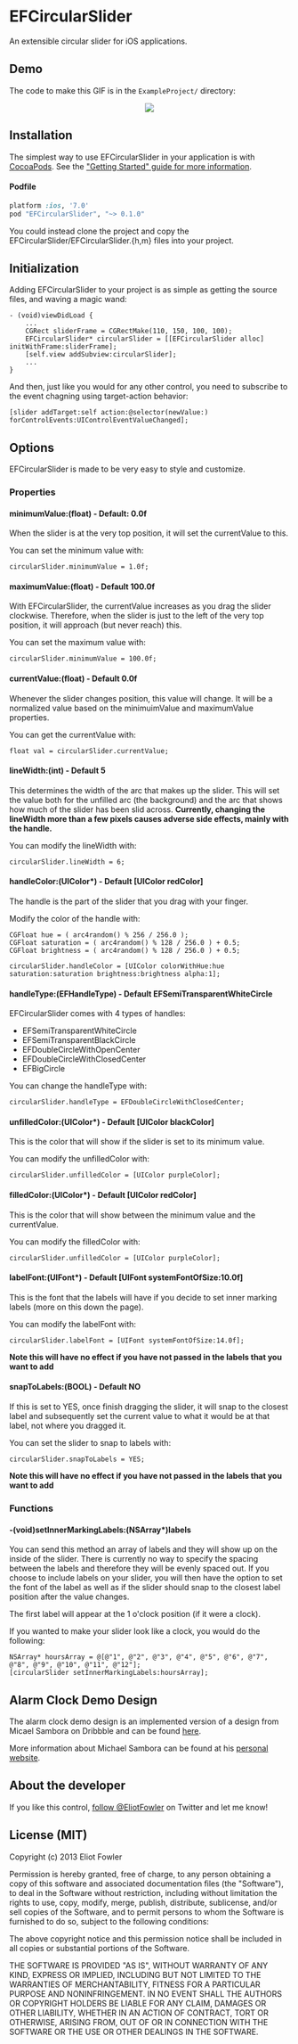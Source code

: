 EFCircularSlider
================

An extensible circular slider for iOS applications.

Demo
----

The code to make this GIF is in the `ExampleProject/` directory:

<p align="center">
  <img src="http://i.imgur.com/cnWYkVz.gif">
</p>

Installation
------------

The simplest way to use EFCircularSlider in your application is with [CocoaPods](http://cocoapods.org). See the ["Getting Started" guide for more information](http://guides.cocoapods.org/using/using-cocoapods.html).

#### Podfile

```ruby
platform :ios, '7.0'
pod "EFCircularSlider", "~> 0.1.0"
```

You could instead clone the project and copy the EFCircularSlider/EFCircularSlider.{h,m} files into your project.


Initialization
--------------

Adding EFCircularSlider to your project is as simple as getting the source files, and waving a magic wand:

``` objc
- (void)viewDidLoad {
	...
	CGRect sliderFrame = CGRectMake(110, 150, 100, 100);
    EFCircularSlider* circularSlider = [[EFCircularSlider alloc] initWithFrame:sliderFrame];
    [self.view addSubview:circularSlider];
    ...
}
```

And then, just like you would for any other control, you need to subscribe to the event chagning using target-action behavior:

```objc
[slider addTarget:self action:@selector(newValue:) forControlEvents:UIControlEventValueChanged];
```

Options
-------

EFCircularSlider is made to be very easy to style and customize.

### Properties

#### minimumValue:(float) - Default: 0.0f

When the slider is at the very top position, it will set the currentValue to this. 

You can set the minimum value with:

```objc
circularSlider.minimumValue = 1.0f;
```

#### maximumValue:(float) - Default 100.0f

With EFCircularSlider, the currentValue increases as you drag the slider clockwise. Therefore, when 
the slider is just to the left of the very top position, it will approach (but never reach) this. 

You can set the maximum value with:

```objc
circularSlider.minimumValue = 100.0f;
```

#### currentValue:(float) - Default 0.0f

Whenever the slider changes position, this value will change. It will be a normalized value based on the minimuimValue and maximumValue properties.

You can get the currentValue with:

```objc
float val = circularSlider.currentValue;
```

#### lineWidth:(int) - Default 5

This determines the width of the arc that makes up the slider. This will set the value both for the unfilled arc (the background) and the arc that shows how much of the slider has been slid across. **Currently, changing the lineWidth more than a few pixels causes adverse side effects, mainly with the handle.**

You can modify the lineWidth with:

```objc
circularSlider.lineWidth = 6;
```

#### handleColor:(UIColor*) - Default [UIColor redColor]

The handle is the part of the slider that you drag with your finger.

Modify the color of the handle with:

```objc
CGFloat hue = ( arc4random() % 256 / 256.0 );
CGFloat saturation = ( arc4random() % 128 / 256.0 ) + 0.5;
CGFloat brightness = ( arc4random() % 128 / 256.0 ) + 0.5;

circularSlider.handleColor = [UIColor colorWithHue:hue saturation:saturation brightness:brightness alpha:1];
```

#### handleType:(EFHandleType) - Default EFSemiTransparentWhiteCircle

EFCircularSlider comes with 4 types of handles:

- EFSemiTransparentWhiteCircle
- EFSemiTransparentBlackCircle
- EFDoubleCircleWithOpenCenter
- EFDoubleCircleWithClosedCenter
- EFBigCircle

You can change the handleType with:

```objc
circularSlider.handleType = EFDoubleCircleWithClosedCenter;
```

#### unfilledColor:(UIColor*) - Default [UIColor blackColor]

This is the color that will show if the slider is set to its minimum value.

You can modify the unfilledColor with:

```objc
circularSlider.unfilledColor = [UIColor purpleColor];
```

#### filledColor:(UIColor*) - Default [UIColor redColor]

This is the color that will show between the minimum value and the currentValue.

You can modify the filledColor with:

```objc
circularSlider.unfilledColor = [UIColor purpleColor];
```

#### labelFont:(UIFont*) - Default [UIFont systemFontOfSize:10.0f]

This is the font that the labels will have if you decide to set inner marking labels (more on this down the page). 

You can modify the labelFont with:

```objc
circularSlider.labelFont = [UIFont systemFontOfSize:14.0f];
```

**Note this will have no effect if you have not passed in the labels that you want to add**

#### snapToLabels:(BOOL) - Default NO

If this is set to YES, once finish dragging the slider, it will snap to the closest label and subsequently set the current value to what it would be at that label, not where you dragged it.

You can set the slider to snap to labels with:

```objc
circularSlider.snapToLabels = YES;
```

**Note this will have no effect if you have not passed in the labels that you want to add**

### Functions

#### -(void)setInnerMarkingLabels:(NSArray*)labels

You can send this method an array of labels and they will show up on the inside of the slider. There is currently no way to specify the spacing between the labels and therefore they will be evenly spaced out. If you choose to include labels on your slider, you will then have the option to set the font of the label as well as if the slider should snap to the closest label position after the value changes.

The first label will appear at the 1 o'clock position (if it were a clock).

If you wanted to make your slider look like a clock, you would do the following:

```objc
NSArray* hoursArray = @[@"1", @"2", @"3", @"4", @"5", @"6", @"7", @"8", @"9", @"10", @"11", @"12"];
[circularSlider setInnerMarkingLabels:hoursArray];
``` 

Alarm Clock Demo Design
-----------------------

The alarm clock demo design is an implemented version of a design from Micael Sambora on Dribbble and can be found [here](http://dribbble.com/shots/1293874-AlarmClock-final?list=searches&tag=alarm_clock&offset=102).

More information about Michael Sambora can be found at his [personal website](http://samborek.pl/).

About the developer
-------------------

If you like this control, [follow @EliotFowler](http://www.twitter.com/eliotfowler) on Twitter and let me know!


License (MIT)
-------------

Copyright (c) 2013 Eliot Fowler

Permission is hereby granted, free of charge, to any person obtaining a copy of this software and associated documentation files (the "Software"), to deal in the Software without restriction, including without limitation the rights to use, copy, modify, merge, publish, distribute, sublicense, and/or sell copies of the Software, and to permit persons to whom the Software is furnished to do so, subject to the following conditions:

The above copyright notice and this permission notice shall be included in all copies or substantial portions of the Software.

THE SOFTWARE IS PROVIDED "AS IS", WITHOUT WARRANTY OF ANY KIND, EXPRESS OR IMPLIED, INCLUDING BUT NOT LIMITED TO THE WARRANTIES OF MERCHANTABILITY, FITNESS FOR A PARTICULAR PURPOSE AND NONINFRINGEMENT. IN NO EVENT SHALL THE AUTHORS OR COPYRIGHT HOLDERS BE LIABLE FOR ANY CLAIM, DAMAGES OR OTHER LIABILITY, WHETHER IN AN ACTION OF CONTRACT, TORT OR OTHERWISE, ARISING FROM, OUT OF OR IN CONNECTION WITH THE SOFTWARE OR THE USE OR OTHER DEALINGS IN THE SOFTWARE.
